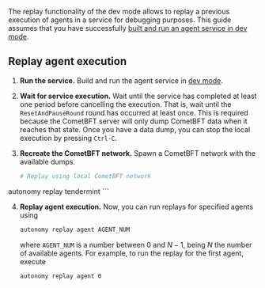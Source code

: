 The replay functionality of the dev mode allows to replay a previous execution of agents in a service for debugging purposes. This guide assumes that you have successfully [built and run an agent service in dev mode](./dev_mode.md#build-and-run-an-agent-service-in-dev-mode).

## Replay agent execution

1. **Run the service.** Build and run the agent service in [dev mode](./dev_mode.md#build-and-run-an-agent-service-in-dev-mode).

2. **Wait for service execution.** Wait until the service has completed at least one period before cancelling the execution. That is, wait until the `ResetAndPauseRound` round has occurred at least once. This is required because the CometBFT server will only dump CometBFT data when it reaches that state. Once you have a data dump, you can stop the local execution by pressing `Ctrl-C`.

3. **Recreate the CometBFT network.** Spawn a CometBFT network with the available dumps.

    ```bash
    # Replay using local CometBFT network
autonomy replay tendermint
    ```

4. **Replay agent execution.** Now, you can run replays for specified agents using

    ```bash
    autonomy replay agent AGENT_NUM
    ```

    where `AGENT_NUM` is a number between 0 and $N-1$, being $N$ the number of available agents. For example, to run the replay for the first agent, execute

    ```bash
    autonomy replay agent 0
    ```
